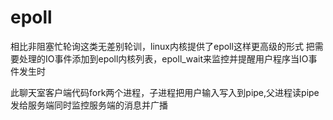 # epoll

相比非阻塞忙轮询这类无差别轮训，linux内核提供了epoll这样更高级的形式
把需要处理的IO事件添加到epoll内核列表，epoll_wait来监控并提醒用户程序当IO事件发生时


此聊天室客户端代码fork两个进程，子进程把用户输入写入到pipe,父进程读pipe发给服务端同时监控服务端的消息并广播

